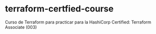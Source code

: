 # terraform-certfied-course

Curso de Terraform para practicar para la HashiCorp Certified: Terraform Associate (003)